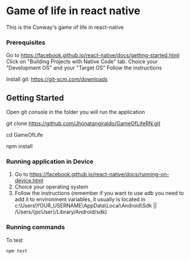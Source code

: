 # Game of life in react native
This is the Conway's game of life in react-native

### Prerequisites

Go to https://facebook.github.io/react-native/docs/getting-started.html
Click on "Building Projects with Native Code" tab.
Choice your "Development OS" and your "Target OS"
Follow the instructions

Install git:
https://git-scm.com/downloads


## Getting Started

Open git console in the folder you will run the application

git clone
https://github.com/Jhonatangiraldo/GameOfLifeRN.git

cd GameOfLife

npm install


### Running application in Device

1. Go to https://facebook.github.io/react-native/docs/running-on-device.html
2. Choice your operating system
2. Follow the instructions (remember if you want to use adb you need to add it to environment variables, it usually is located in c:\Users\YOUR_USERNAME\AppData\Local\Android\Sdk || /Users/{pcUser}/Library/Android/sdk)


### Running commands

To test
```
npm test
```